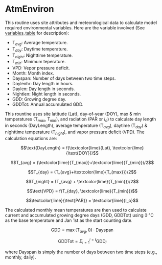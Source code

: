 # AtmEnviron

This routine uses site attributes and meteorological data to calculate model required environmental variables. Here are the variable involved (See [variables_table](/doc/paramters_table.md) for description):

- $\text{T}_{avg}$: Average temperature.
- $\text{T}_{day}$: Daytime temperature.
- $\text{T}_{night}$: Nighttime temperature.
- $\text{T}_{min}$: Minimum teperature.
- $\text{VPD}$: Vepor pressure deficit.
- $\text{Month}$: Month index.
- $\text{Dayspan}$: Number of days between two time steps.
- $\text{Daylenhr}$: Day length in hours.
- $\text{Daylen}$: Day length in seconds.
- $\text{Nightlen}$: Night length in seconds.
- $\text{GDD}$: Growing degree day.
- $\text{GDDTot}$: Annual accumulated GDD.

This rountine uses site latitude ($\text{Lat}$), day-of-year ($\text{DOY}$), max & min temperatures ($\text{T}_{max}$, $\text{T}_{min}$), and radiation ($\text{PAR}$ or $I_o$) to calculate day length in seconds ($\text{DayLength}$), average temperature ($\text{T}_{avg}$), daytime ($\text{T}_{day}$) & nighttime temperature ($\text{T}_{night}$), and vapor pressure deficit ($\text{VPD}$). The calculation equations are:

$$\text{DayLength} = f(\textcolor{lime}{Lat}, \textcolor{lime}{\text{DOY}})$$

$$T_{avg} = (\textcolor{lime}{T_{max}}+\textcolor{lime}{T_{min}})/2$$

$$T_{day} = (T_{avg}+\textcolor{lime}{T_{max}})/2$$

$$T_{night} = (T_{avg} + \textcolor{lime}{T_{min}})/2$$

$$\text{VPD} = f(T_{day}, \textcolor{lime}{T_{min}})$$

$$\textcolor{lime}{\text{PAR}} = \textcolor{lime}{I_o}$$

The calculated monthly mean temperatures are then used to calculate current and accumulated growing degree days ($\text{GDD}$, $\text{GDDTot}$) using 0 °C as the base temperature and Jan 1st as the start counting date.

$$\text{GDD} = \max(\text{T}_{avg}, 0) \cdot \text{Dayspan}$$

$$\text{GDDTot} = \Sigma_{i=1}^{i=t} \text{GDD}_i$$

where $\text{Dayspan}$ is simply the number of days between two time steps (e.g., monthly, daily).